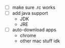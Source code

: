 - [ ] make sure .rc works
- [ ] add java support
  - JDK
  - JRE
- [ ] auto-download apps
  - chrome
  - other mac stuff idk
